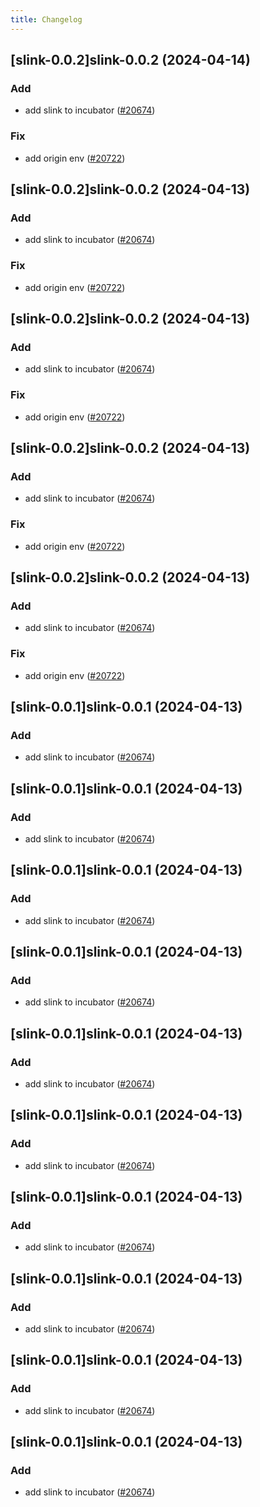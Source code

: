 ```yaml
---
title: Changelog
---
```




## [slink-0.0.2]slink-0.0.2 (2024-04-14)

### Add



- add slink to incubator ([#20674](https://github.com/truecharts/charts/issues/20674))

### Fix



- add origin env ([#20722](https://github.com/truecharts/charts/issues/20722))


## [slink-0.0.2]slink-0.0.2 (2024-04-13)

### Add



- add slink to incubator ([#20674](https://github.com/truecharts/charts/issues/20674))

### Fix



- add origin env ([#20722](https://github.com/truecharts/charts/issues/20722))


## [slink-0.0.2]slink-0.0.2 (2024-04-13)

### Add



- add slink to incubator ([#20674](https://github.com/truecharts/charts/issues/20674))

### Fix



- add origin env ([#20722](https://github.com/truecharts/charts/issues/20722))


## [slink-0.0.2]slink-0.0.2 (2024-04-13)

### Add



- add slink to incubator ([#20674](https://github.com/truecharts/charts/issues/20674))

### Fix



- add origin env ([#20722](https://github.com/truecharts/charts/issues/20722))


## [slink-0.0.2]slink-0.0.2 (2024-04-13)

### Add



- add slink to incubator ([#20674](https://github.com/truecharts/charts/issues/20674))

### Fix



- add origin env ([#20722](https://github.com/truecharts/charts/issues/20722))


## [slink-0.0.1]slink-0.0.1 (2024-04-13)

### Add



- add slink to incubator ([#20674](https://github.com/truecharts/charts/issues/20674))


## [slink-0.0.1]slink-0.0.1 (2024-04-13)

### Add



- add slink to incubator ([#20674](https://github.com/truecharts/charts/issues/20674))


## [slink-0.0.1]slink-0.0.1 (2024-04-13)

### Add



- add slink to incubator ([#20674](https://github.com/truecharts/charts/issues/20674))


## [slink-0.0.1]slink-0.0.1 (2024-04-13)

### Add



- add slink to incubator ([#20674](https://github.com/truecharts/charts/issues/20674))


## [slink-0.0.1]slink-0.0.1 (2024-04-13)

### Add



- add slink to incubator ([#20674](https://github.com/truecharts/charts/issues/20674))


## [slink-0.0.1]slink-0.0.1 (2024-04-13)

### Add



- add slink to incubator ([#20674](https://github.com/truecharts/charts/issues/20674))


## [slink-0.0.1]slink-0.0.1 (2024-04-13)

### Add



- add slink to incubator ([#20674](https://github.com/truecharts/charts/issues/20674))


## [slink-0.0.1]slink-0.0.1 (2024-04-13)

### Add



- add slink to incubator ([#20674](https://github.com/truecharts/charts/issues/20674))


## [slink-0.0.1]slink-0.0.1 (2024-04-13)

### Add



- add slink to incubator ([#20674](https://github.com/truecharts/charts/issues/20674))


## [slink-0.0.1]slink-0.0.1 (2024-04-13)

### Add



- add slink to incubator ([#20674](https://github.com/truecharts/charts/issues/20674))